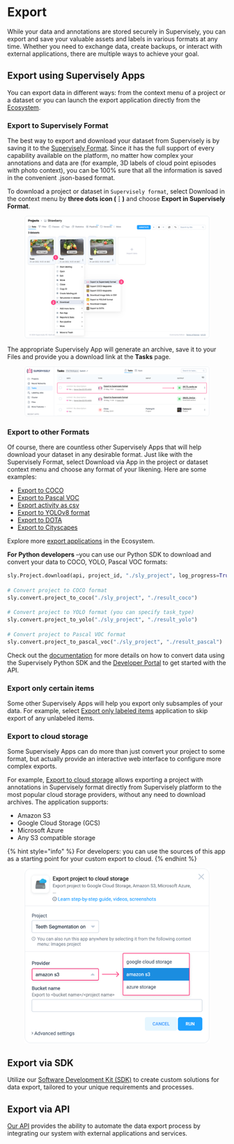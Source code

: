 # Export

While your data and annotations are stored securely in Supervisely, you can export and save your valuable assets and labels in various formats at any time. Whether you need to exchange data, create backups, or interact with external applications, there are multiple ways to achieve your goal.

## Export using Supervisely Apps

You can export data in different ways: from the context menu of a project or a dataset or you can launch the export application directly from the [Ecosystem](https://ecosystem.supervisely.com/export).

### Export to Supervisely Format

The best way to export and download your dataset from Supervisely is by saving it to the [Supervisely Format](../../supervisely-format). Since it has the full support of every capability available on the platform, no matter how complex your annotations and data are (for example, 3D labels of cloud point episodes with photo context), you can be 100% sure that all the information is saved in the convenient .json-based format.

To download a project or dataset in `Supervisely format`, select Download in the context menu by **three dots icon (⋮)** and choose **Export in Supervisely Format**.

<figure><img src="../../../.gitbook/assets/export.png" alt=""><figcaption></figcaption></figure>

The appropriate Supervisely App will generate an archive, save it to your Files and provide you a download link at the **Tasks** page.

<figure><img src="../../../.gitbook/assets/tar.png" alt=""><figcaption></figcaption></figure>

### **Export to other Formats**

Of course, there are countless other Supervisely Apps that will help download your dataset in any desirable format. Just like with the Supervisely Format, select Download via App in the project or dataset context menu and choose any format of your likening. Here are some examples:

* [Export to COCO](https://ecosystem.supervisely.com/apps/export-to-coco)
* [Export to Pascal VOC](https://ecosystem.supervisely.com/apps/export-to-pascal-voc)
* [Export activity as csv](https://ecosystem.supervisely.com/apps/export-activity-as-csv)
* [Export to YOLOv8 format](https://ecosystem.supervisely.com/apps/export-to-yolov8)
* [Export to DOTA](https://ecosystem.supervisely.com/apps/export-to-dota)
* [Export to Cityscapes](https://ecosystem.supervisely.com/apps/export-to-cityscapes)

Explore more [export applications](https://ecosystem.supervisely.com/export) in the Ecosystem.

**For Python developers** –you can use our Python SDK to download and convert your data to COCO, YOLO, Pascal VOC formats:

```python
sly.Project.download(api, project_id, "./sly_project", log_progress=True)

# Convert project to COCO format
sly.convert.project_to_coco("./sly_project", "./result_coco")

# Convert project to YOLO format (you can specify task_type)
sly.convert.project_to_yolo("./sly_project", "./result_yolo")

# Convert project to Pascal VOC format
sly.convert.project_to_pascal_voc("./sly_project", "./result_pascal")
```

Check out the [documentation](../../Operations-with-Data/Converting-Splitdata.md#convert-data-using-supervisely-python-sdk) for more details on how to convert data using the Supervisely Python SDK and the [Developer Portal](https://developer.supervisely.com/getting-started/basics-of-authentication) to get started with the API.

### **Export only certain items**

Some other Supervisely Apps will help you export only subsamples of your data. For example, select [Export only labeled items](https://ecosystem.supervisely.com/apps/export-only-labeled-items) application to skip export of any unlabeled items.

### **Export to cloud storage**

Some Supervisely Apps can do more than just convert your project to some format, but actually provide an interactive web interface to configure more complex exports.

For example, [Export to cloud storage](https://ecosystem.supervisely.com/apps/export-project-to-cloud-storage) allows exporting a project with annotations in Supervisely format directly from Supervisely platform to the most popular cloud storage providers, without any need to download archives. The application supports:

* Amazon S3
* Google Cloud Storage (GCS)
* Microsoft Azure
* Any S3 compatible storage

{% hint style="info" %}
For developers: you can use the sources of this app as a starting point for your custom export to cloud.
{% endhint %}

<figure><img src="../../../.gitbook/assets/export-to-cloud-st.png" alt=""><figcaption></figcaption></figure>

## **Export via SDK**

Utilize our [Software Development Kit (SDK)](https://supervisely.readthedocs.io/en/latest/sdk\_packages.html) to create custom solutions for data export, tailored to your unique requirements and processes.

## **Export via API**

[Our API](https://api.docs.supervisely.com/) provides the ability to automate the data export process by integrating our system with external applications and services.

